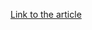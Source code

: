 [Link to the article](http://blog.trendmicro.com/trendlabs-security-intelligence/bkdr_rarstone-new-rat-to-watch-out-for/)
